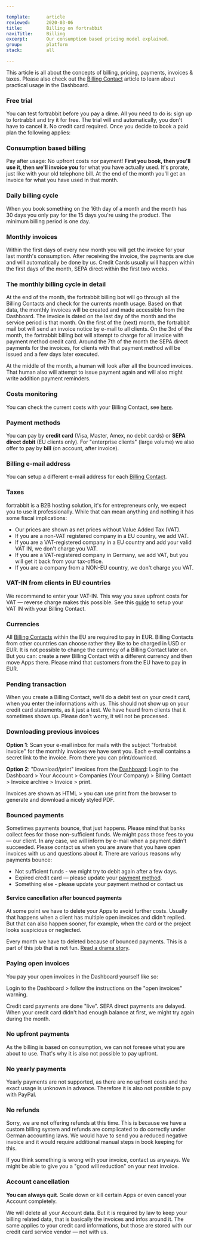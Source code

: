 ```yaml
---

template:      article
reviewed:      2020-03-06
title:         Billing on fortrabbit
naviTitle:     Billing
excerpt:       Our consumption based pricing model explained.
group:         platform
stack:         all

---
```


This article is all about the concepts of billing, pricing, payments, invoices & taxes. Please also check out the [Billing Contact](/billing-contact) article to learn about practical usage in the Dashboard.


### Free trial

You can test fortrabbit before you pay a dime. All you need to do is: sign up to fortrabbit and try it for free. The trial will end automatically, you don't have to cancel it. No credit card required. Once you decide to book a paid plan the following applies:


### Consumption based billing

Pay after usage: No upfront costs nor payment! **First you book, then you'll use it, then we'll invoice you** for what you have actually used. It's prorate, just like with your old telephone bill. At the end of the month you'll get an invoice for what you have used in that month. 


### Daily billing cycle

When you book something on the 16th day of a month and the month has 30 days you only pay for the 15 days you're using the product. The minimum billing period is one day. 


### Monthly invoices

Within the first days of every new month you will get the invoice for your last month's consumption. After receiving the invoice, the payments are due and will automatically be done by us. Credit Cards usually will happen within the first days of the month, SEPA direct within the first two weeks.


### The monthly billing cycle in detail

At the end of the month, the fortrabbit billing bot will go through all the Billing Contacts and check for the currents month usage. Based on that data, the monthly invoices will be created and made accessible from the Dashboard. The invoice is dated on the last day of the month and the service period is that month. On the first of the (next) month, the fortrabbit mail bot will send an invoice notice by e-mail to all clients. On the 3rd of the month, the fortrabbit billing bot will attempt to charge for all invoice with payment method credit card. Around the 7th of the month the SEPA direct payments for the invoices, for clients with that payment method will be issued and a few days later executed.

At the middle of the month, a human will look after all the bounced invoices. That human also will attempt to issue payment again and will also might write addition payment reminders.


### Costs monitoring

You can check the current costs with your Billing Contact, see [here](/billing-contact#toc-costs-monitoring).


### Payment methods

You can pay by **credit card** (Visa, Master, Amex, no debit cards) or **SEPA direct debit** (EU clients only). For "enterprise clients" (large volume) we also offer to pay by **bill** (on account, after invoice).


### Billing e-mail address

You can setup a different e-mail address for each [Billing Contact](/billing-contact#toc-changing-the-billing-e-mail-address).


### Taxes

fortrabbit is a B2B hosting solution, it's for entrepreneurs only, we expect you to use it professionally. While that can mean anything and nothing it has some fiscal implications:

* Our prices are shown as net prices without Value Added Tax (VAT).
* If you are a non-VAT registered company in a EU country, we add VAT.
* If you are a VAT-registered company in a EU country and add your valid VAT IN, we don't charge you VAT.
* If you are a VAT-registered company in Germany, we add VAT, but you will get it back from your tax-office.
* If you are a company from a NON-EU country, we don't charge you VAT.


### VAT-IN from clients in EU countries

We recommend to enter your VAT-IN. This way you save upfront costs for VAT — reverse charge makes this possible. See this [guide](/billing-contact#toc-taxes) to setup your VAT IN with your Billing Contact. 


### Currencies

All [Billing Contacts](/company#toc-billing-contacts) within the EU are required to pay in EUR. Billing Contacts from other countries can choose rather they like to be charged in USD or EUR. It is not possible to change the currency of a Billing Contact later on. But you can: create a new Billing Contact with a different currency and then move Apps there. Please mind that customers from the EU have to pay in EUR.


### Pending transaction

When you create a Billing Contact, we'll do a debit test on your credit card, when you enter the informations with us. This should not show up on your credit card statements, as it just a test. We have heard from clients that it sometimes shows up. Please don't worry, it will not be processed.


### Downloading previous invoices

**Option 1**: Scan your e-mail inbox for mails with the subject "fortrabbit invoice" for the monthly invoices we have sent you. Each e-mail contains a secret link to the invoice. From there you can print/download.

**Option 2**: "Download/print" invoices from the [Dashboard](/dashboard): Login to the Dashboard > Your Account > Companies (Your Company) > Billing Contact > Invoice archive > Invoice > print.

Invoices are shown as HTML > you can use print from the browser to generate and download a nicely styled PDF.


### Bounced payments

Sometimes payments bounce, that just happens. Please mind that banks collect fees for those non-sufficient funds. We might pass those fees to you — our client. In any case, we will inform by e-mail when a payment didn't succeeded. Please contact us when you are aware that you have open invoices with us and questions about it. There are various reasons why payments bounce: 

* Not sufficient funds - we might try to debit again after a few days.
* Expired credit card — please update your [payment method](/billing-contact/#toc-changing-the-payment-method).
* Something else - please update your payment method or contact us


#### Service cancellation after bounced payments

At some point we have to delete your Apps to avoid further costs. Usually that happens when a client has multiple open invoices and didn't replied. But that can also happen sooner, for example, when the card or the project looks suspicious or neglected.

Every month we have to deleted because of bounced payments. This is a part of this job that is not fun. [Read a drama story](https://blog.fortrabbit.com/bounced-payment).


### Paying open invoices

You pay your open invoices in the Dashboard yourself like so: 

Login to the Dashboard > follow the instructions on the "open invoices" warning. 

Credit card payments are done "live". SEPA direct payments are delayed. When your credit card didn't had enough balance at first, we might try again during the month.


### No upfront payments

As the billing is based on consumption, we can not foresee what you are about to use. That's why it is also not possible to pay upfront.


### No yearly payments

Yearly payments are not supported, as there are no upfront costs and the exact usage is unknown in advance. Therefore it is also not possible to pay with PayPal.


### No refunds

Sorry, we are not offering refunds at this time. This is because we have a custom billing system and refunds are complicated to do correctly under German accounting laws. We would have to send you a reduced negative invoice and it would require additional manual steps in book keeping for this.

If you think something is wrong with your invoice, contact us anyways. We might be able to give you a "good will reduction" on your next invoice.


### Account cancellation

**You can always quit**. Scale down or kill certain Apps or even cancel your Account completely.

We will delete all your Account data. But it is required by law to keep your billing related data, that is basically the invoices and infos around it. The same applies to your credit card informations, but those are stored with our credit card service vendor — not with us.
